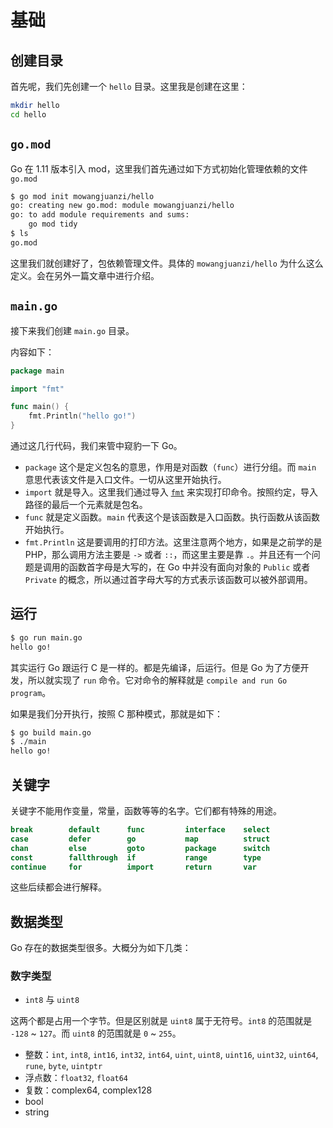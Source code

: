 # 基础

## 创建目录

首先呢，我们先创建一个 `hello` 目录。这里我是创建在这里：

```bash
mkdir hello
cd hello
```

## `go.mod`

Go 在 1.11 版本引入 mod，这里我们首先通过如下方式初始化管理依赖的文件 `go.mod`

```bash
$ go mod init mowangjuanzi/hello
go: creating new go.mod: module mowangjuanzi/hello
go: to add module requirements and sums:
	go mod tidy
$ ls
go.mod
```

这里我们就创建好了，包依赖管理文件。具体的 `mowangjuanzi/hello` 为什么这么定义。会在另外一篇文章中进行介绍。

## `main.go`

接下来我们创建 `main.go` 目录。

内容如下：

```go
package main

import "fmt"

func main() {
	fmt.Println("hello go!")
}
```

通过这几行代码，我们来管中窥豹一下 Go。

- `package` 这个是定义包名的意思，作用是对函数（`func`）进行分组。而 `main` 意思代表该文件是入口文件。一切从这里开始执行。
- `import` 就是导入。这里我们通过导入 [`fmt`](https://pkg.go.dev/fmt) 来实现打印命令。按照约定，导入路径的最后一个元素就是包名。
- `func` 就是定义函数。`main` 代表这个是该函数是入口函数。执行函数从该函数开始执行。
- `fmt.Println` 这是要调用的打印方法。这里注意两个地方，如果是之前学的是 PHP，那么调用方法主要是 `->` 或者 `::`，而这里主要是靠 `.`。并且还有一个问题是调用的函数首字母是大写的，在 Go 中并没有面向对象的 `Public` 或者 `Private` 的概念，所以通过首字母大写的方式表示该函数可以被外部调用。

## 运行

```bash
$ go run main.go 
hello go!
```

其实运行 Go 跟运行 C 是一样的。都是先编译，后运行。但是 Go 为了方便开发，所以就实现了 `run` 命令。它对命令的解释就是 `compile and run Go program`。

如果是我们分开执行，按照 C 那种模式，那就是如下：

```bash
$ go build main.go 
$ ./main 
hello go!
```

## 关键字

关键字不能用作变量，常量，函数等等的名字。它们都有特殊的用途。

```go
break        default      func         interface    select
case         defer        go           map          struct
chan         else         goto         package      switch
const        fallthrough  if           range        type
continue     for          import       return       var
```

这些后续都会进行解释。

## 数据类型

Go 存在的数据类型很多。大概分为如下几类：

### 数字类型

- `int8` 与 `uint8`

这两个都是占用一个字节。但是区别就是 `uint8` 属于无符号。`int8` 的范围就是 `-128` ~ `127`。而 `uint8` 的范围就是 `0` ~ `255`。

- 整数：`int`, `int8`, `int16`, `int32`, `int64`, `uint`, `uint8`, `uint16`, `uint32`, `uint64`, `rune`, `byte`, `uintptr`
- 浮点数：`float32`, `float64`
- 复数：complex64, complex128
- bool
- string